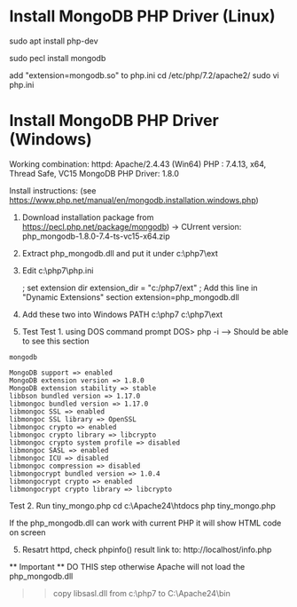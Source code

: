 # Install MongoDB PHP Driver (Linux)

sudo apt install php-dev

sudo pecl install mongodb

add "extension=mongodb.so" to php.ini
cd /etc/php/7.2/apache2/
sudo vi php.ini


# Install MongoDB PHP Driver (Windows)
Working combination:
   httpd: Apache/2.4.43 (Win64)
   PHP  : 7.4.13, x64, Thread Safe, VC15
   MongoDB PHP Driver: 1.8.0 

Install instructions: (see https://www.php.net/manual/en/mongodb.installation.windows.php)
1. Download installation package from https://pecl.php.net/package/mongodb)
   -> CUrrent version: php_mongodb-1.8.0-7.4-ts-vc15-x64.zip
2. Extract php_mongodb.dll and put it under c:\php7\ext
3. Edit c:\php7\php.ini
   
   ; set extension dir
   extension_dir = "c:/php7/ext"
   ; Add this line in "Dynamic Extensions" section
   extension=php_mongodb.dll
   
4. Add these two into Windows PATH
   c:\php7
   c:\php7\ext
   
4. Test 
   Test 1. using DOS command prompt
   DOS> php -i
   --> Should be able to see this section 
~~~~
mongodb

MongoDB support => enabled
MongoDB extension version => 1.8.0
MongoDB extension stability => stable
libbson bundled version => 1.17.0
libmongoc bundled version => 1.17.0
libmongoc SSL => enabled
libmongoc SSL library => OpenSSL
libmongoc crypto => enabled
libmongoc crypto library => libcrypto
libmongoc crypto system profile => disabled
libmongoc SASL => enabled
libmongoc ICU => disabled
libmongoc compression => disabled
libmongocrypt bundled version => 1.0.4
libmongocrypt crypto => enabled
libmongocrypt crypto library => libcrypto
~~~~
   Test 2. Run tiny_mongo.php
   cd c:\Apache24\htdocs
   php tiny_mongo.php
   
   If the php_mongodb.dll can work with current PHP it will show HTML code on screen
   
5. Resatrt httpd, check phpinfo() result
   link to: http://localhost/info.php

** Important **
DO THIS step otherwise Apache will not load the php_mongodb.dll
>> copy libsasl.dll from c:\php7 to C:\Apache24\bin
